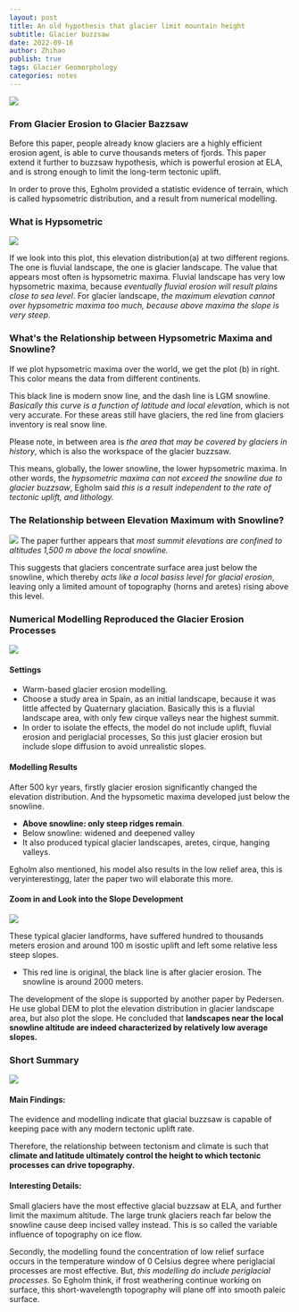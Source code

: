 ```yaml
---
layout: post
title: An old hypothesis that glacier limit mountain height
subtitle: Glacier buzzsaw
date: 2022-09-16
author: Zhihao
publish: true
tags: Glacier Geomorphology
categories: notes
---
```



![](https://i.imgur.com/TZKbhgJ.png)

### From Glacier Erosion to Glacier Bazzsaw

Before this paper, people already know glaciers are a highly efficient erosion agent, is able to curve thousands meters of fjords. This paper extend it further to buzzsaw hypothesis, which is powerful erosion at ELA, and is strong enough to limit the long-term tectonic uplift.

In order to prove this, Egholm provided a statistic evidence of terrain, which is called hypsometric distribution, and a result from numerical modelling.

### What is Hypsometric

![](https://i.imgur.com/7ULWlkk.png)

If we look into this plot, this elevation distribution(a) at two different regions. The one is fluvial landscape, the one is glacier landscape. The value that appears most often is hypsometric maxima. Fluvial landscape has very low hypsometric maxima, because *eventually fluvial erosion will result plains close to sea level*. For glacier landscape, *the maximum elevation cannot over hypsometric maxima too much, because above maxima the slope is very steep*. 

### What's the Relationship between Hypsometric Maxima and Snowline?

If we plot hypsometric maxima over the world, we get the plot (b) in right. This color means the data from different continents. 

This black line is modern snow line, and the dash line is LGM snowline. *Basically this curve is a function of latitude and local elevation*, which is not very accurate. For these areas still have glaciers, the red line from glaciers inventory is real snow line.

Please note, in between area is *the area that may be covered by glaciers in history*, which is also the workspace of the glacier buzzsaw.

This means, globally, the lower snowline, the lower hypsometric maxima. In other words, the *hypsometric maxima can not exceed the snowline due to glacier buzzsaw*, Egholm said *this is a result independent to the rate of tectonic uplift, and lithology.*

### The Relationship between Elevation Maximum with Snowline?
![](https://i.imgur.com/OLtJtkq.png)
The paper further appears that *most summit elevations are confined to altitudes 1,500 m above the local snowline.*

This suggests that glaciers concentrate surface area just below the snowline, which thereby *acts like a local basiss level for glacial erosion*, leaving only a limited amount of topography (horns and aretes) rising above this level.


### Numerical Modelling Reproduced the Glacier Erosion Processes

![](https://i.imgur.com/ITFG44U.jpg)

#### Settings
- Warm-based glacier erosion modelling.
- Choose a study area in Spain, as an initial landscape, because it was little affected by Quaternary glaciation. Basically this is a fluvial landscape area, with only few cirque valleys near the highest summit.
- In order to isolate the effects, the model do not include uplift, fluvial erosion and periglacial processes, So this just glacier erosion but include slope diffusion to avoid unrealistic slopes.

#### Modelling Results

After 500 kyr years, firstly glacier erosion significantly changed the elevation distribution. And the hypsometic maxima developed just below the snowline.

- **Above snowline: only steep ridges remain**.
- Below snowline: widened and deepened valley
- It also produced typical glacier landscapes, aretes, cirque, hanging valleys.

Egholm also mentioned, his model also results in the low relief area, this is veryinterestingg, later the paper two will elaborate this more.

#### Zoom in and Look into the Slope Development
![](https://i.imgur.com/6FEoPT1.png)

These typical glacier landforms, have suffered hundred to thousands meters erosion and around 100 m isostic uplift and left some relative less steep slopes.
- This red line is original, the black line is after glacier erosion. The snowline is around 2000 meters.

The development of the slope is supported by another paper by Pedersen. He use global DEM to plot the elevation distribution in glacier landscape area, but also plot the slope. He concluded that **landscapes near the local snowline altitude are indeed characterized by relatively low average slopes.**

### Short Summary

![](https://i.imgur.com/CBj8Lw0.png)

#### Main Findings:

The evidence and modelling indicate that glacial buzzsaw is capable of keeping pace with any modern tectonic uplift rate. 

Therefore, the relationship between tectonism and climate is such that **climate and latitude ultimately control the height to which tectonic processes can drive topography.**

#### Interesting Details:

Small glaciers have the most effective glacial buzzsaw at ELA, and further limit the maximum altitude. The large trunk glaciers reach far below the snowline cause deep incised valley instead. This is so called the variable influence of topography on ice flow.

Secondly, the modelling found the concentration of low relief surface occurs in the temperature window of 0 Celsius degree where periglacial processes are most effective. But, *this modelling do include periglacial processes*. So Egholm think, if frost weathering continue working on surface, this short-wavelength topography will plane off into smooth paleic surface.













